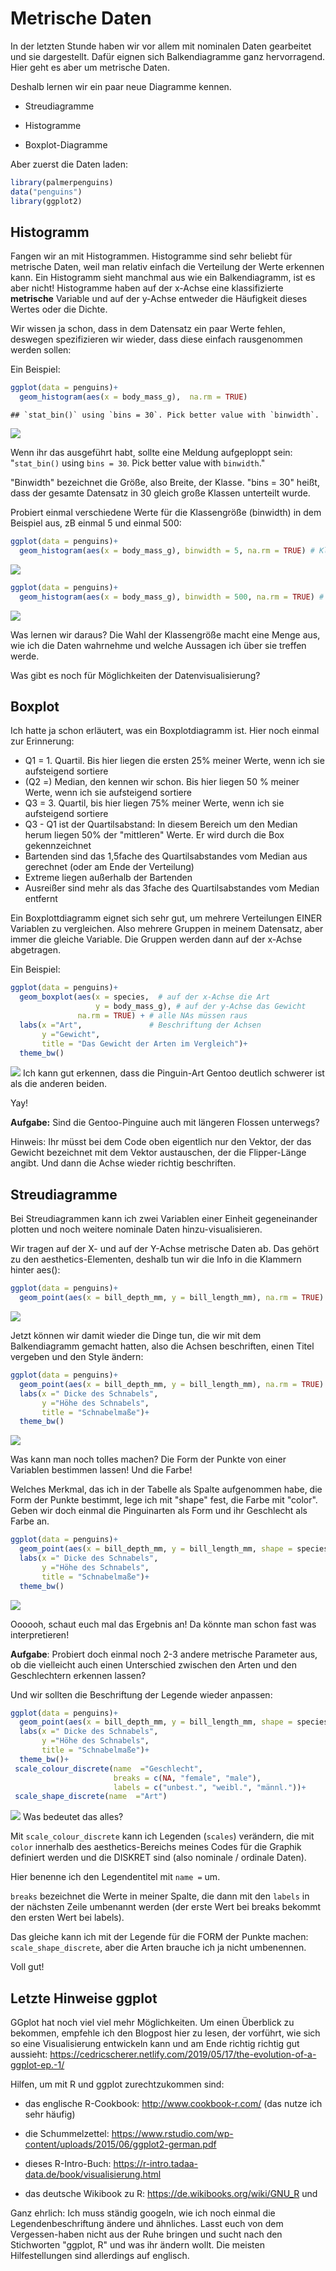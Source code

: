 Metrische Daten
===============

In der letzten Stunde haben wir vor allem mit nominalen Daten gearbeitet und sie dargestellt. Dafür eignen sich Balkendiagramme ganz hervorragend. Hier geht es aber um metrische Daten.

Deshalb lernen wir ein paar neue Diagramme kennen.

-   Streudiagramme

-   Histogramme

-   Boxplot-Diagramme

Aber zuerst die Daten laden:

``` r
library(palmerpenguins)
data("penguins")
library(ggplot2)
```

Histogramm
----------

Fangen wir an mit Histogrammen. Histogramme sind sehr beliebt für metrische Daten, weil man relativ einfach die Verteilung der Werte erkennen kann. Ein Histogramm sieht manchmal aus wie ein Balkendiagramm, ist es aber nicht! Histogramme haben auf der x-Achse eine klassifizierte **metrische** Variable und auf der y-Achse entweder die Häufigkeit dieses Wertes oder die Dichte.

Wir wissen ja schon, dass in dem Datensatz ein paar Werte fehlen, deswegen spezifizieren wir wieder, dass diese einfach rausgenommen werden sollen:

Ein Beispiel:

``` r
ggplot(data = penguins)+
  geom_histogram(aes(x = body_mass_g),  na.rm = TRUE)
```

    ## `stat_bin()` using `bins = 30`. Pick better value with `binwidth`.

![](B05_ggplot_continued_files/figure-markdown_github/Histogramm-1.png)

Wenn ihr das ausgeführt habt, sollte eine Meldung aufgeploppt sein: "`stat_bin()` using `bins = 30`. Pick better value with `binwidth`."

"Binwidth" bezeichnet die Größe, also Breite, der Klasse. "bins = 30" heißt, dass der gesamte Datensatz in 30 gleich große Klassen unterteilt wurde.

Probiert einmal verschiedene Werte für die Klassengröße (binwidth) in dem Beispiel aus, zB einmal 5 und einmal 500:

``` r
ggplot(data = penguins)+
  geom_histogram(aes(x = body_mass_g), binwidth = 5, na.rm = TRUE) # Klassengröße 5. Versucht doch einmal andere Werte und schaut, was passiert!
```

![](B05_ggplot_continued_files/figure-markdown_github/unnamed-chunk-1-1.png)

``` r
ggplot(data = penguins)+
  geom_histogram(aes(x = body_mass_g), binwidth = 500, na.rm = TRUE) # Klassengröße 500. Versucht doch einmal andere Werte und schaut, was passiert!
```

![](B05_ggplot_continued_files/figure-markdown_github/unnamed-chunk-2-1.png)

Was lernen wir daraus? Die Wahl der Klassengröße macht eine Menge aus, wie ich die Daten wahrnehme und welche Aussagen ich über sie treffen werde.

Was gibt es noch für Möglichkeiten der Datenvisualisierung?

Boxplot
-------

Ich hatte ja schon erläutert, was ein Boxplotdiagramm ist. Hier noch einmal zur Erinnerung:

-   Q1 = 1. Quartil. Bis hier liegen die ersten 25% meiner Werte, wenn ich sie aufsteigend sortiere
-   (Q2 =) Median, den kennen wir schon. Bis hier liegen 50 % meiner Werte, wenn ich sie aufsteigend sortiere
-   Q3 = 3. Quartil, bis hier liegen 75% meiner Werte, wenn ich sie aufsteigend sortiere
-   Q3 - Q1 ist der Quartilsabstand: In diesem Bereich um den Median herum liegen 50% der "mittleren" Werte. Er wird durch die Box gekennzeichnet
-   Bartenden sind das 1,5fache des Quartilsabstandes vom Median aus gerechnet (oder am Ende der Verteilung)
-   Extreme liegen außerhalb der Bartenden
-   Ausreißer sind mehr als das 3fache des Quartilsabstandes vom Median entfernt

Ein Boxplottdiagramm eignet sich sehr gut, um mehrere Verteilungen EINER Variablen zu vergleichen. Also mehrere Gruppen in meinem Datensatz, aber immer die gleiche Variable. Die Gruppen werden dann auf der x-Achse abgetragen.

Ein Beispiel:

``` r
ggplot(data = penguins)+
  geom_boxplot(aes(x = species,  # auf der x-Achse die Art
                   y = body_mass_g), # auf der y-Achse das Gewicht
               na.rm = TRUE) + # alle NAs müssen raus
  labs(x ="Art",               # Beschriftung der Achsen
       y ="Gewicht",
       title = "Das Gewicht der Arten im Vergleich")+
  theme_bw()
```

![](B05_ggplot_continued_files/figure-markdown_github/ein%20Boxplotdiagramm-1.png) Ich kann gut erkennen, dass die Pinguin-Art Gentoo deutlich schwerer ist als die anderen beiden.

Yay!

**Aufgabe:** Sind die Gentoo-Pinguine auch mit längeren Flossen unterwegs?

Hinweis: Ihr müsst bei dem Code oben eigentlich nur den Vektor, der das Gewicht bezeichnet mit dem Vektor austauschen, der die Flipper-Länge angibt. Und dann die Achse wieder richtig beschriften.

Streudiagramme
--------------

Bei Streudiagrammen kann ich zwei Variablen einer Einheit gegeneinander plotten und noch weitere nominale Daten hinzu-visualisieren.

Wir tragen auf der X- und auf der Y-Achse metrische Daten ab. Das gehört zu den aesthetics-Elementen, deshalb tun wir die Info in die Klammern hinter aes():

``` r
ggplot(data = penguins)+
  geom_point(aes(x = bill_depth_mm, y = bill_length_mm), na.rm = TRUE)
```

![](B05_ggplot_continued_files/figure-markdown_github/Streudiagramm%20basics-1.png)

Jetzt können wir damit wieder die Dinge tun, die wir mit dem Balkendiagramm gemacht hatten, also die Achsen beschriften, einen Titel vergeben und den Style ändern:

``` r
ggplot(data = penguins)+
  geom_point(aes(x = bill_depth_mm, y = bill_length_mm), na.rm = TRUE) + 
  labs(x =" Dicke des Schnabels",
       y ="Höhe des Schnabels",
       title = "Schnabelmaße")+
  theme_bw()
```

![](B05_ggplot_continued_files/figure-markdown_github/Streudiagramm%20mit%20Titel,%20mit%20x-%20und%20y-Achsenbeschriftung-1.png)

Was kann man noch tolles machen? Die Form der Punkte von einer Variablen bestimmen lassen! Und die Farbe!

Welches Merkmal, das ich in der Tabelle als Spalte aufgenommen habe, die Form der Punkte bestimmt, lege ich mit "shape" fest, die Farbe mit "color". Geben wir doch einmal die Pinguinarten als Form und ihr Geschlecht als Farbe an.

``` r
ggplot(data = penguins)+
  geom_point(aes(x = bill_depth_mm, y = bill_length_mm, shape = species, color = sex), na.rm = TRUE) + 
  labs(x =" Dicke des Schnabels",
       y ="Höhe des Schnabels",
       title = "Schnabelmaße")+
  theme_bw()
```

![](B05_ggplot_continued_files/figure-markdown_github/Streudiagramm%20mit%20schönen%20Punkten-1.png)

Oooooh, schaut euch mal das Ergebnis an! Da könnte man schon fast was interpretieren!

**Aufgabe**: Probiert doch einmal noch 2-3 andere metrische Parameter aus, ob die vielleicht auch einen Unterschied zwischen den Arten und den Geschlechtern erkennen lassen?

Und wir sollten die Beschriftung der Legende wieder anpassen:

``` r
ggplot(data = penguins)+
  geom_point(aes(x = bill_depth_mm, y = bill_length_mm, shape = species, color = sex), na.rm = TRUE) + 
  labs(x =" Dicke des Schnabels",
       y ="Höhe des Schnabels",
       title = "Schnabelmaße")+
  theme_bw()+
 scale_colour_discrete(name  ="Geschlecht",
                       breaks = c(NA, "female", "male"),
                       labels = c("unbest.", "weibl.", "männl."))+
 scale_shape_discrete(name  ="Art")
```

![](B05_ggplot_continued_files/figure-markdown_github/Streudiagramm%20Legendenbeschriftung-1.png) Was bedeutet das alles?

Mit `scale_colour_discrete` kann ich Legenden (`scales`) verändern, die mit `color` innerhalb des aesthetics-Bereichs meines Codes für die Graphik definiert werden und die DISKRET sind (also nominale / ordinale Daten).

Hier benenne ich den Legendentitel mit `name =` um.

`breaks` bezeichnet die Werte in meiner Spalte, die dann mit den `labels` in der nächsten Zeile umbenannt werden (der erste Wert bei breaks bekommt den ersten Wert bei labels).

Das gleiche kann ich mit der Legende für die FORM der Punkte machen: `scale_shape_discrete`, aber die Arten brauche ich ja nicht umbenennen.

Voll gut!

Letzte Hinweise ggplot
----------------------

GGplot hat noch viel viel mehr Möglichkeiten. Um einen Überblick zu bekommen, empfehle ich den Blogpost hier zu lesen, der vorführt, wie sich so eine Visualisierung entwickeln kann und am Ende richtig richtig gut aussieht: <https://cedricscherer.netlify.com/2019/05/17/the-evolution-of-a-ggplot-ep.-1/>

Hilfen, um mit R und ggplot zurechtzukommen sind:

-   das englische R-Cookbook: <http://www.cookbook-r.com/> (das nutze ich sehr häufig)

-   die Schummelzettel: <https://www.rstudio.com/wp-content/uploads/2015/06/ggplot2-german.pdf>

-   dieses R-Intro-Buch: <https://r-intro.tadaa-data.de/book/visualisierung.html>

-   das deutsche Wikibook zu R: <https://de.wikibooks.org/wiki/GNU_R> und

Ganz ehrlich: Ich muss ständig googeln, wie ich noch einmal die Legendenbeschriftung ändere und ähnliches. Lasst euch von dem Vergessen-haben nicht aus der Ruhe bringen und sucht nach den Stichworten "ggplot, R" und was ihr ändern wollt. Die meisten Hilfestellungen sind allerdings auf englisch.
